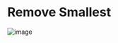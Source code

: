 # Remove Smallest #
![image](https://github.com/user-attachments/assets/adf8651e-5030-4ca6-8f0b-4c501eb83c3b)
